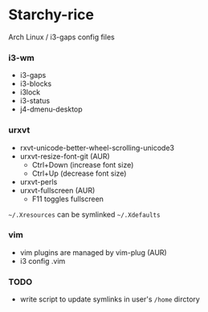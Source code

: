 # Starchy-rice
Arch Linux / i3-gaps config files

### i3-wm

* i3-gaps
* i3-blocks
* i3lock
* i3-status
* j4-dmenu-desktop

### urxvt

* rxvt-unicode-better-wheel-scrolling-unicode3
* urxvt-resize-font-git (AUR)
    - Ctrl+Down (increase font size)
    - Ctrl+Up   (decrease font size)
* urxvt-perls
* urxvt-fullscreen (AUR)
    - F11 toggles fullscreen

`~/.Xresources` can be symlinked `~/.Xdefaults`

### vim

* vim plugins are managed by vim-plug (AUR)
* i3 config .vim

### TODO

* write script to update symlinks in user's `/home` dirctory
